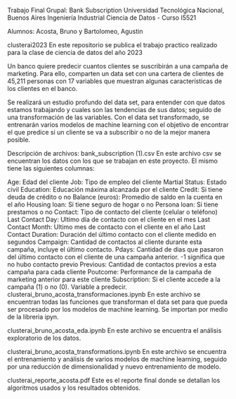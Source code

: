 Trabajo Final Grupal: Bank Subscription
Universidad Tecnológica Nacional, Buenos Aires
Ingeniería Industrial
Ciencia de Datos - Curso I5521

Alumnos: Acosta, Bruno y Bartolomeo, Agustin

clusterai2023
En este repositorio se publica el trabajo practico realizado para la clase de ciencia de datos del año 2023

Un banco quiere predecir cuantos clientes se suscribirán a una campaña de marketing. Para ello, comparten un data set con una cartera de clientes de 45,211 personas con 17 variables que muestran algunas características de los clientes en el banco.

Se realizará un estudio profundo del data set, para entender con que datos estamos trabajando y cuales son las tendencias de sus datos; seguido de una transformación de las variables. Con el data set transformado, se entrenarán varios modelos de machine learning con el objetivo de encontrar el que predice si un cliente se va a subscribir o no de la mejor manera posible.

Descripción de archivos:
bank_subscription (1).csv
En este archivo csv se encuentran los datos con los que se trabajan en este proyecto. El mismo tiene las siguientes columnas:

Age: Edad del cliente
Job: Tipo de empleo del cliente
Martial Status: Estado civil
Education: Educación máxima alcanzada por el cliente
Credit: Si tiene deuda de crédito o no
Balance (euros): Promedio de saldo en la cuenta en el año
Housing loan: Si tiene seguro de hogar o no
Persona loan: Si tiene prestamos o no
Contact: Tipo de contacto del cliente (celular o teléfono)
Last Contact Day: Ultimo día de contacto con el cliente en el mes
Last Contact Month: Ultimo mes de contacto con el cliente en el año
Last Contact Duration: Duración del último contacto con el cliente medido en segundos
Campaign: Cantidad de contactos al cliente durante esta campaña, incluye el último contacto.
Pdays: Cantidad de dias que pasaron del último contacto con el cliente de una campaña anterior. -1 significa que no hubo contacto previo
Previous: Cantidad de contactos previos a esta campaña para cada cliente
Poutcome: Performance de la campaña de marketing anterior para este cliente
Subscription: Si el cliente accede a la campaña (1) o no (0). Variable a predecir.
clusterai_bruno_acosta_transformaciones.ipynb
En este archivo se encuentran todas las funciones que transforman el data set para que pueda ser procesado por los modelos de machine learning. Se importan por medio de la libreria ipyn.

clusterai_bruno_acosta_eda.ipynb
En este archivo se encuentra el análisis exploratorio de los datos.

clusterai_bruno_acosta_transformations.ipynb
En este archivo se encuentra el entrenamiento y análisis de varios modelos de machine learning, seguido por una reducción de dimensionalidad y nuevo entrenamiento de modelo.

clusterai_reporte_acosta.pdf
Este es el reporte final donde se detallan los algoritmos usados y los resultados obtenidos.

